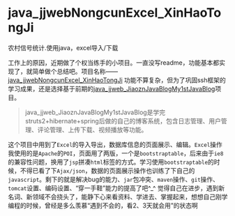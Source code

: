 # java_jjwebNongcunExcel_XinHaoTongJi
农村信号统计.使用java，excel导入/下载


工作上的原因，近期做了个权当练手的小项目。一直没写readme，功能基本都实现了，就简单做个总结吧。项目名称——[java_jjwebNongcunExcel_XinHaoTongJi](https://github.com/jiaozn/java_jjwebNongcunExcel_XinHaoTongJi.git)
功能不算复杂，但为了巩固ssh框架的学习成果，还是选择基于前期的[java_jjweb_JiaoznJavaBlogMy1stJavaBlog](https://github.com/jiaozn/java_jjweb_JiaoznJavaBlogMy1stJavaBlog.git)项目。
> java_jjweb_JiaoznJavaBlogMy1stJavaBlog是学完struts2+hibernate+spring后做的自己的博客系统，包含日志管理、用户管理、评论管理、上传下载、视频播放等功能。

这个项目中用到了`Excel`的导入导出，数据库信息的页面展示、编辑。`Excel`操作我使用的是`Apache`的`POI`，页面用了两版，一个是`bootstraptable`，后来由于`ie8`的兼容性问题，换用了`jsp`拼凑`html`标签的方式。学习使用`bootstraptable`的时候，不得已看了下`Ajax/json`，数据的页面展示操作也训练了下自己的`javascript`。剩下的就是解决bug的能力、`jar`包冲突、`maven`操作、`git`操作、`tomcat`设置、编码设置、“穿一手鞋”能力的提高了吧^_^
觉得自己在进步，遇到新名词、新领域不会挠头了，能静下心来看资料、学进去、掌握起来，想想自己刚学编程的时候，曾经是多么羡慕“遇到不会的，看2、3天就会用”的状态啊
